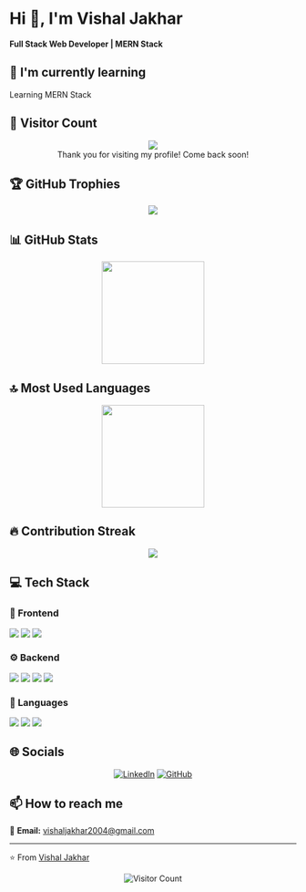 # Hi 👋, I'm Vishal Jakhar

**Full Stack Web Developer | MERN Stack**

## 🌱 I'm currently learning

Learning MERN Stack

## 👀 Visitor Count

<!-- ⚠️ Important: Replace 'vishal1011001' with your actual GitHub username in the URL below -->
<p align="center">
  <img src="https://profile-counter.glitch.me/vishal1011001/count.svg" />
  <br>Thank you for visiting my profile! Come back soon!
</p>

## 🏆 GitHub Trophies

<!-- ⚠️ Important: Replace 'vishal1011001' with your actual GitHub username in the URL below -->
<p align="center">
  <img src="https://github-profile-trophy.vercel.app/?username=vishal1011001&theme=flat&column=7&margin-w=15&margin-h=15" />
</p>

## 📊 GitHub Stats

<!-- ⚠️ Important: Replace 'vishal1011001' with your actual GitHub username in the URL below -->
<div align="center">
  <img height="180em" src="https://github-readme-stats.vercel.app/api?username=vishal1011001&show_icons=true&theme=default&include_all_commits=true&count_private=true"/>
</div>

## 🔝 Most Used Languages

<!-- ⚠️ Important: Replace 'vishal1011001' with your actual GitHub username in the URL below -->
<div align="center">
  <img height="180em" src="https://github-readme-stats.vercel.app/api/top-langs/?username=vishal1011001&layout=compact&langs_count=10&theme=default"/>
</div>

## 🔥 Contribution Streak

<!-- ⚠️ Important: Replace 'vishal1011001' with your actual GitHub username in the URL below -->
<div align="center">
  <img src="https://github-readme-streak-stats.herokuapp.com/?user=vishal1011001&theme=default&hide_border=false" />
</div>

## 💻 Tech Stack

### 🎨 Frontend

<img src="https://img.shields.io/badge/React-ff69b4?style=for-the-badge&logo=react&logoColor=white" /> <img src="https://img.shields.io/badge/HTML5-ff69b4?style=for-the-badge&logo=html5&logoColor=white" /> <img src="https://img.shields.io/badge/CSS3-ff69b4?style=for-the-badge&logo=css3&logoColor=white" /> 

### ⚙️ Backend

<img src="https://img.shields.io/badge/Node.js-4169e1?style=for-the-badge&logo=node.js&logoColor=white" /> <img src="https://img.shields.io/badge/Express-4169e1?style=for-the-badge&logo=express&logoColor=white" /> <img src="https://img.shields.io/badge/MongoDB-4169e1?style=for-the-badge&logo=mongodb&logoColor=white" /> <img src="https://img.shields.io/badge/MySQL-4169e1?style=for-the-badge&logo=mysql&logoColor=white" /> 

### 💬 Languages

<img src="https://img.shields.io/badge/JavaScript-FFA500?style=for-the-badge&logo=javascript&logoColor=white" /> <img src="https://img.shields.io/badge/C++-FFA500?style=for-the-badge&logo=c++&logoColor=white" /> <img src="https://img.shields.io/badge/C-FFA500?style=for-the-badge&logo=c&logoColor=white" /> 

## 🌐 Socials

<div align="center">

[![LinkedIn](https://img.shields.io/badge/LinkedIn-%230077B5.svg?logo=linkedin&logoColor=white)](https://www.linkedin.com/in/vishal-jakhar-566370284?utm_source=share&utm_campaign=share_via&utm_content=profile&utm_medium=android_app ) [![GitHub](https://img.shields.io/badge/GitHub-%23121011.svg?logo=github&logoColor=white)](https://github.com/vishal1011001) 

</div>

## 📫 How to reach me

<div align="left">

📧 **Email:** [vishaljakhar2004@gmail.com](mailto:vishaljakhar2004@gmail.com)

</div>

---
⭐️ From [Vishal Jakhar](https://github.com/vishal1011001)

<!-- Profile views counter -->
<div align="center">
  <img src="https://profile-counter.glitch.me/vishal1011001/count.svg" alt="Visitor Count" />
</div>
